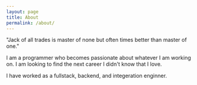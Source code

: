 ```yaml
---
layout: page
title: About
permalink: /about/
---
```


"Jack of all trades is master of none
but often times better than master of one."

I am a programmer who becomes passionate about whatever I am working on. I am looking to find the next career I didn't know that I love.

I have worked as a fullstack, backend, and integeration enginner.
